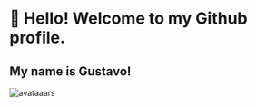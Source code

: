 # 👋 Hello! Welcome to my Github profile.
## My name is Gustavo!


![avataaars](https://github.com/user-attachments/assets/44ec43ea-57f3-48f0-a414-da4bf8f116a6)

